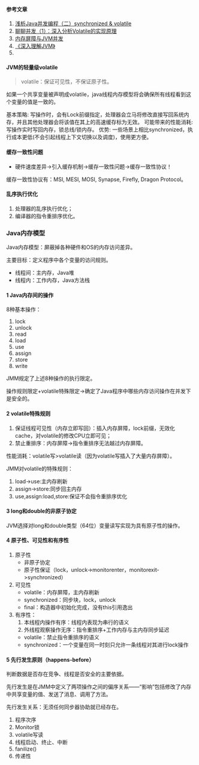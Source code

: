 #### 参考文章

1. [浅析Java并发编程（二）synchronized & volatile](http://www.jianshu.com/p/7713f95b1a67)
2. [聊聊并发（1）：深入分析Volatile的实现原理](http://www.importnew.com/17394.html)
3. [内存屏障与JVM并发](http://www.infoq.com/cn/articles/memory_barriers_jvm_concurrency)
4. [《深入理解JVM》]()
5. []()

#### JVM的轻量级volatile

>volatile：保证可见性，不保证原子性。

如果一个共享变量被声明成volatile，java线程内存模型将会确保所有线程看到这个变量的值是一致的。

基本策略: 写操作时，会有Lock前缀指定，处理器会立马将修改直接写回系统内存，并且其他处理器会将该值在其上的高速缓存标为无效。
可能带来的性能消耗: 写操作实时写回内存，锁总线/锁内存。
优势: 一些场景上相比synchronized，执行成本更低(不会引起线程上下文切换以及调度)，使用更方便。

#### 缓存一致性问题

- 硬件速度差异->引入缓存机制->缓存一致性问题->缓存一致性协议！

缓存一致性协议有：MSI, MESI, MOSI, Synapse, Firefly, Dragon Protocol。

#### 乱序执行优化

1. 处理器的乱序执行优化；
2. 编译器的指令重排序优化。


### Java内存模型

Java内存模型：屏蔽掉各种硬件和OS的内存访问差异。

主要目标：定义程序中各个变量的访问规则。

- 线程间：主内存，Java堆
- 线程内：工作内存，Java方法栈

#### 1 Java内存间的操作

8种基本操作：

1. lock
2. unlock
3. read
4. load
5. use
6. assign
7. store
8. write

JMM规定了上述8种操作的执行限定。


操作规则限定+volatile特殊限定->确定了Java程序中哪些内存访问操作在并发下是安全的。

#### 2 volatile特殊规则

1. 保证线程可见性（内存立即写回）：插入内存屏障，lock前缀，无效化cache，对volatile的修改CPU立即可见；
2.  禁止重排序：内存屏障->指令重排序无法越过内存屏障。

性能消耗：volatile写>volatile读（因为volatile写插入了大量内存屏障）。

JMM对volatile的特殊规则：
1. load->use:主内存刷新
2. assign->store:同步回主内存
3. use,assign:load,store:保证不会指令重排序优化

#### 3 long和double的非原子协定

JVM选择对long和double类型（64位）变量读写实现为具有原子性的操作。

#### 4 原子性、可见性和有序性

1. 原子性
    - 非原子协定
    - 原子性保证（lock，unlock->monitorenter，monitorexit->synchronized）
2. 可见性
    - volatile：内存屏障，主内存刷新
    - synchronized：同步块，lock，unlock
    - final：构造器中初始化完成，没有this引用逸出
3. 有序性：
    1. 本线程内操作有序：线程内表现为串行的语义
    2. 外线程观察操作无序：指令重排序+工作内存与主内存同步延迟
    - volatile：禁止指令重排序的语义
    - synchronized：一个变量在同一时刻只允许一条线程对其进行lock操作


#### 5 先行发生原则（happens-before）

判断数据是否存在竞争、线程是否安全的主要依据。

先行发生是在JMM中定义了两项操作之间的偏序关系——“影响”包括修改了内存中共享变量的值、发送了消息、调用了方法。

先行发生关系：无须任何同步器协助就已经存在。

1. 程序次序
2. Monitor锁
3. volatile写读
4. 线程启动、终止、中断
5. fanilize()
6. 传递性